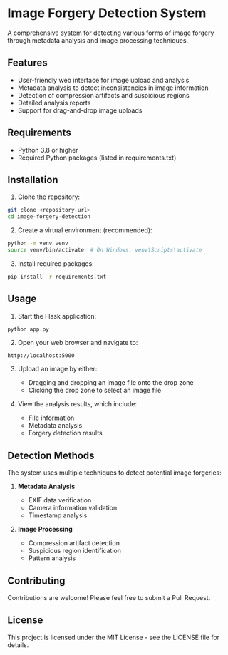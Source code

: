 # Image Forgery Detection System

A comprehensive system for detecting various forms of image forgery through metadata analysis and image processing techniques.

## Features

- User-friendly web interface for image upload and analysis
- Metadata analysis to detect inconsistencies in image information
- Detection of compression artifacts and suspicious regions
- Detailed analysis reports
- Support for drag-and-drop image uploads

## Requirements

- Python 3.8 or higher
- Required Python packages (listed in requirements.txt)

## Installation

1. Clone the repository:
```bash
git clone <repository-url>
cd image-forgery-detection
```

2. Create a virtual environment (recommended):
```bash
python -m venv venv
source venv/bin/activate  # On Windows: venv\Scripts\activate
```

3. Install required packages:
```bash
pip install -r requirements.txt
```

## Usage

1. Start the Flask application:
```bash
python app.py
```

2. Open your web browser and navigate to:
```
http://localhost:5000
```

3. Upload an image by either:
   - Dragging and dropping an image file onto the drop zone
   - Clicking the drop zone to select an image file

4. View the analysis results, which include:
   - File information
   - Metadata analysis
   - Forgery detection results

## Detection Methods

The system uses multiple techniques to detect potential image forgeries:

1. **Metadata Analysis**
   - EXIF data verification
   - Camera information validation
   - Timestamp analysis

2. **Image Processing**
   - Compression artifact detection
   - Suspicious region identification
   - Pattern analysis

## Contributing

Contributions are welcome! Please feel free to submit a Pull Request.

## License

This project is licensed under the MIT License - see the LICENSE file for details. 